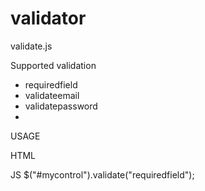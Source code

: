 # validator

validate.js


Supported validation
 - requiredfield
 - validateemail
 - validatepassword
 -
 
USAGE

 HTML
 <!--
  <div>
   <input id="mycontrol">
  </div>
  --!>

JS

 $("#mycontrol").validate("requiredfield");
